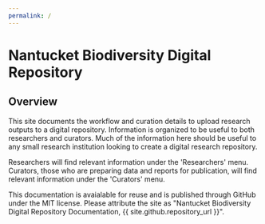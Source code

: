 ```yaml
---
permalink: /
---
```


# Nantucket Biodiversity Digital Repository

## Overview

This site documents the workflow and curation details to upload research outputs to a digital repository.  Information is organized to be useful to both researchers and curators.  Much of the information here should be useful to any small research institution looking to create a digital research repository.

Researchers will find relevant information under the 'Researchers' menu.  Curators, those who are preparing data and reports for publication, will find relevant information under the 'Curators' menu.

This documentation is avaialable for reuse and is published through GitHub under the MIT license.  Please attribute the site as "Nantucket Biodiversity Digital Repository Documentation, {{ site.github.repository_url }}".
